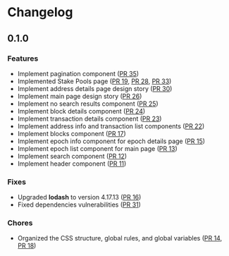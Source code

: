 Changelog
=========

## 0.1.0

### Features

- Implement pagination component ([PR 35](https://github.com/input-output-hk/cardano-explorer-app/pull/35))
- Implemented Stake Pools page ([PR 19](https://github.com/input-output-hk/cardano-explorer-app/pull/19), [PR 28](https://github.com/input-output-hk/cardano-explorer-app/pull/28), [PR 33](https://github.com/input-output-hk/cardano-explorer-app/pull/33))
- Implement address details page design story ([PR 30](https://github.com/input-output-hk/cardano-explorer-app/pull/30))
- Implement main page design story ([PR 26](https://github.com/input-output-hk/cardano-explorer-app/pull/26))
- Implement no search results component ([PR 25](https://github.com/input-output-hk/cardano-explorer-app/pull/25))
- Implement block details component ([PR 24](https://github.com/input-output-hk/cardano-explorer-app/pull/24))
- Implement transaction details component ([PR 23](https://github.com/input-output-hk/cardano-explorer-app/pull/23))
- Implement address info and transaction list components ([PR 22](https://github.com/input-output-hk/cardano-explorer-app/pull/22))
- Implement blocks component ([PR 17](https://github.com/input-output-hk/cardano-explorer-app/pull/17/))
- Implement epoch info component for epoch details page ([PR 15](https://github.com/input-output-hk/cardano-explorer-app/pull/15))
- Implement epoch list component for main page ([PR 13](https://github.com/input-output-hk/cardano-explorer-app/pull/13))
- Implement search component ([PR 12](https://github.com/input-output-hk/cardano-explorer-app/pull/12))
- Implement header component ([PR 11](https://github.com/input-output-hk/cardano-explorer-app/pull/11))

### Fixes

- Upgraded **lodash** to version 4.17.13 ([PR 16](https://github.com/input-output-hk/cardano-explorer-app/pull/16))
- Fixed dependencies vulnerabilities ([PR 31](https://github.com/input-output-hk/cardano-explorer-app/issues/31))

### Chores

- Organized the CSS structure, global rules, and global variables ([PR 14](https://github.com/input-output-hk/cardano-explorer-app/pull/14), [PR 18](https://github.com/input-output-hk/cardano-explorer-app/pull/18))
